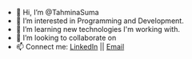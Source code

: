 - 👋 Hi, I’m @TahminaSuma
- 👀 I’m interested in Programming and Development.
- 🌱 I’m learning new technologies I'm working with.
- 💞️ I’m looking to collaborate on 
- 📫 Connect me: 
[LinkedIn](www.linkedin.com/in/tahmina-khatun/) || [Email](tahmina.muaj@gmail.com)

<!---
TahminaSuma/TahminaSuma is a ✨ special ✨ repository because its `README.md` (this file) appears on your GitHub profile.
You can click the Preview link to take a look at your changes.
--->
